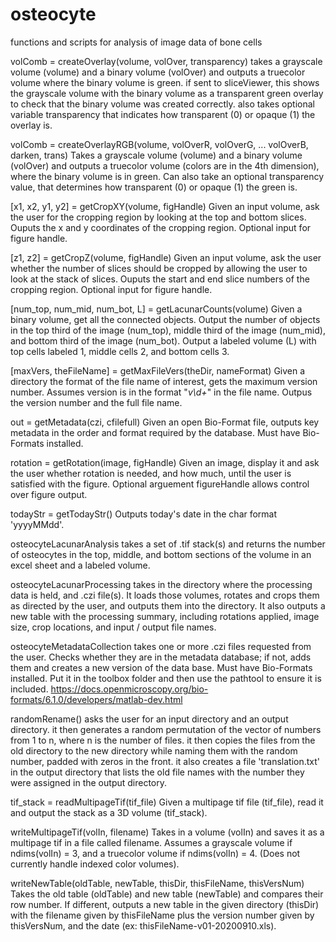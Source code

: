 # osteocyte
functions and scripts for analysis of image data of bone cells

volComb = createOverlay(volume, volOver, transparency) takes a grayscale 
volume (volume) and a binary volume (volOver) and outputs a truecolor 
volume where the binary volume is green. if sent to sliceViewer, this 
shows the grayscale volume with the binary volume as a transparent 
green overlay to check that the binary volume was created correctly. 
also takes optional variable transparency that indicates how 
transparent (0) or opaque (1) the overlay is.

volComb = createOverlayRGB(volume, volOverR, volOverG, ...
    volOverB, darken, trans)
Takes a grayscale volume (volume) and a binary volume (volOver) and
outputs a truecolor volume (colors are in the 4th dimension), where the
binary volume is in green. Can also take an optional transparency value,
that determines how transparent (0) or opaque (1) the green is.

[x1, x2, y1, y2] = getCropXY(volume, figHandle)
Given an input volume, ask the user for the cropping region by looking at
the top and bottom slices. Ouputs the x and y coordinates of the cropping
region. Optional input for figure handle. 

[z1, z2] = getCropZ(volume, figHandle)
Given an input volume, ask the user whether the number of slices should
be cropped by allowing the user to look at the stack of slices. Ouputs 
the start and end slice numbers of the cropping region. Optional input 
for figure handle.

[num_top, num_mid, num_bot, L] = getLacunarCounts(volume)
Given a binary volume, get all the connected objects. Output the number
of objects in the top third of the image (num_top), middle third of the
image (num_mid), and bottom third of the image (num_bot). Output a labeled
volume (L) with top cells labeled 1, middle cells 2, and bottom cells 3. 

[maxVers, theFileName] = getMaxFileVers(theDir, nameFormat)
Given a directory the format of the file name of interest, gets the 
maximum version number. Assumes version is in the format "_v\d+_"
in the file name. Outpus the version number and the full file name.

out = getMetadata(czi, cfilefull)
Given an open Bio-Format file, outputs key metadata in the order and 
format required by the database. Must have Bio-Formats installed. 

rotation = getRotation(image, figHandle)
Given an image, display it and ask the user whether rotation is needed,
and how much, until the user is satisfied with the figure. Optional
arguement figureHandle allows control over figure output.

todayStr = getTodayStr()
Outputs today's date in the char format 'yyyyMMdd'.

osteocyteLacunarAnalysis takes a set of .tif stack(s) and returns the 
number of osteocytes in the top, middle, and bottom sections of the volume
in an excel sheet and a labeled volume.

osteocyteLacunarProcessing takes in the directory where the processing data is 
held, and .czi file(s). It loads those volumes, rotates and crops them as directed
by the user, and outputs them into the directory. It also outputs a new
table with the processing summary, including rotations applied, image 
size, crop locations, and input / output file names.

osteocyteMetadataCollection takes one or more .czi files requested from the 
user. Checks whether they are in the metadata database; if not, adds them 
and creates a new version of the data base.
Must have Bio-Formats installed. Put it in the toolbox folder and then
use the pathtool to ensure it is included.
https://docs.openmicroscopy.org/bio-formats/6.1.0/developers/matlab-dev.html

randomRename() asks the user for an input directory and an output 
directory. it then generates a random permutation of the vector of 
numbers from 1 to n, where n is the number of files. it then copies 
the files from the old directory to the new directory while naming 
them with the random number, padded with zeros in the front. it also
creates a file 'translation.txt' in the output directory that lists 
the old file names with the number they were assigned in the output
directory.

tif_stack = readMultipageTif(tif_file)
Given a multipage tif file (tif_file), read it and output the stack as a
3D volume (tif_stack).

writeMultipageTif(volIn, filename)
Takes in a volume (volIn) and saves it as a multipage tif in a file
called filename. Assumes a grayscale volume if ndims(volIn) = 3, and a
truecolor volume if ndims(volIn) = 4. (Does not currently handle
indexed color volumes).
  
writeNewTable(oldTable, newTable, thisDir, thisFileName, thisVersNum)
Takes the old table (oldTable) and new table (newTable) and compares
their row number. If different, outputs a new table in the given
directory (thisDir) with the filename given by thisFileName plus the
version number given by thisVersNum, and the date (ex:
thisFileName-v01-20200910.xls).
